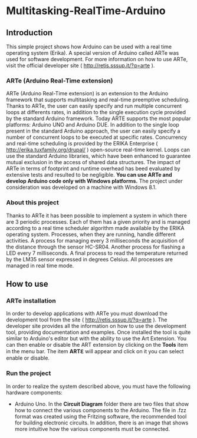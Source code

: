 # Multitasking-RealTime-Arduino
## Introduction 
This simple project shows how Arduino can be used with a real time operating system (Erika). A special version of Arduino called ARTe was used for software development. For more information on how to use ARTe, visit the official developer site ( http://retis.sssup.it/?q=arte ). 

### ARTe (Arduino Real-Time extension)
ARTe (Arduino Real-Time extension) is an extension to the Arduino framework that supports multitasking and real-time preemptive scheduling. Thanks to ARTe, the user can easily specify and run multiple concurrent loops at differents rates, in addition to the single execution cycle provided by the standard Arduino framework. Today ARTE supports the most popular platforms: Arduino UNO and Arduino DUE. In addition to the single loop present in the standard Arduino approach, the user can easily specify a number of concurrent loops to be executed at specific rates. Concurrency and real-time scheduling is provided by the ERIKA Enterprise ( http://erika.tuxfamily.org/drupal/ ) open-source real-time kernel. Loops can use the standard Arduino libraries, which have been enhanced to guarantee mutual exclusion in the access of shared data structures. The impact of ARTe in terms of footprint and runtime overhead has beed evaluated by extensive tests and resulted to be negligible.
**You can use ARTe and develop Arduino code only with Windows platforms.** The project under consideration was developed on a machine with Windows 8.1.

### About this project
Thanks to ARTe it has been possible to implement a system in which there are 3 periodic processes. Each of them has a given priority and is managed according to a real time scheduler algorithm made available by the ERIKA operating system.
Processes, when they are running, handle different activities. A process for managing every 3 milliseconds the acquisition of the distance through the sensor HC-SR04. Another process for flashing a LED every 7 milliseconds. A final process to read the temperature returned by the LM35 sensor expressed in degrees Celsius. All processes are managed in real time mode.

## How to use
### ARTe installation
In order to develop applications with ARTe you must download the development tool from the site ( http://retis.sssup.it/?q=arte ). The developer site provides all the information on how to use the development tool, providing documentation and examples.
Once installed the tool is quite similar to Arduino's editor but with the ability to use the Art Extension.
You can then enable or disable the ART extension by clicking on the **Tools** item in the menu bar. The item **ARTℇ** will appear and click on it you can select enable or disable.

### Run the project
In order to realize the system described above, you must have the following hardware components:
* Arduino Uno.
In the **Circuit Diagram** folder there are two files that show how to connect the various components to the Arduino. The     file in .fzz format was created using the Fritzing software, the recommended tool for building electronic circuits. In         addition, there is an image that shows more intuitive how the various components must be connected.
